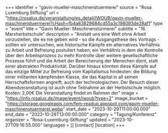 +++
identifier = "gavin-mueller-maschinenstuermerei"
source = "Rosa Luxemburg Stiftung"
url = "https://rosalux.de/veranstaltung/es_detail/IWOUB/gavin-mueller-maschinenstuermerei?cHash=fb4a83829684cd55a3c198093de28af1"
type = "event"
title = "Gavin Mueller: Maschinenstürmerei"
subtitle = "16. Marxherbstschule"
description = "Anstatt uns eine Welt ohne Arbeit vorzustellen, die es nie geben wird - so die Ausgangsthese des Vortrags - sollten wir untersuchen, wie historische Kämpfe ein alternatives Verhältnis zu Arbeit und Befreiung postuliert haben; ein Verhältnis in dem die Kontrolle über den Arbeitsprozess zu mehr Kontrolle über weitere gesellschaftliche Prozesse führt und die Arbeit der Bereicherung der Menschen dient, statt einer abstrakten Produktivität. Darüber hinaus könnten diese Kämpfe auf das einzige Mittel zur Befreiung vom Kapitalismus hindeuten: die Bildung einer militanten kämpfenden Klasse, die das Kapital in all seinen Herrschaftsformen angreift, auch der technologischen. 
Der Besuch dieser Abendveranstaltung ist auch ohne Teilnahme an der Herbstschule möglich.
Kosten: 2,00€
Die Veranstaltung findet im Rahmen der"
image = "https://info.rosalux.de/image/event/iwoub?type=2"
image_bucket = "https://storage.googleapis.com/fem-readup.appspot.com/gavin-mueller-maschinenstuermerei.webp"
start_date = "2023-10-29T11:00:00.000"
end_date = "2023-10-29T13:00:00.000"
category = "Tagung/Konferenz"
organizer = "Rosa-Luxemburg-Stiftung"
updated = "2023-10-27T09:16:55.000"
languages = []
[contact]
[location]
+++